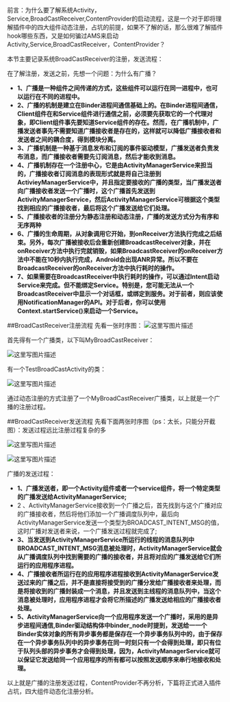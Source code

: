 前言：为什么要了解系统Activity，Service,BroadCastReceiver,ContentProvider的启动流程，这是一个对于即将理解插件中的四大组件动态注册，占坑的前提，如果不了解的话，那么很难了解插件hook哪些东西，又是如何骗过AMS来启动Activity,Service,BroadCastReceiver，ContentProvider？

本节主要记录系统BroadCastReceiver的注册，发送流程： 

在了解注册，发送之前，先想一个问题：为什么有广播？

- **1、广播是一种组件之间传递的方式，这些组件可以运行在同一进程中，也可以运行在不同的进程中。**
- **2、广播的机制是建立在Binder进程间通信基础上的。在Binder进程间通信，Client组件在和Service组件进行通信之前，必须要先获取它的一个代理对象，即Client组件事先要知道Service组件的存在。然而，在广播机制中，广播发送者事先不需要知道广播接收者是存在的，这样就可以降低广播接收者和发送者之间的耦合度，得到模块分离。**
- **3、广播机制是一种基于消息发布和订阅的事件驱动模型，广播发送者负责发布消息，而广播接收者需要先订阅消息，然后才能收到消息。**
- **4、广播机制存在一个注册中心，它是由ActivityManagerService来担当的，广播接收者订阅消息的表现形式就是将自己注册到ActivieyManagerService中，并且指定要接收的广播的类型，当广播发送者向广播接收者发送一个广播时，这个广播首先发送到ActivityManagerService，然后ActivityManagerService可根据这个类型找到相应的广播接收者，最后将这个广播发送给它们处理。**
- **5、广播接收者的注册分为静态注册和动态注册，广播的发送方式分为有序和无序两种**
- **6、广播的生命周期，从对象调用它开始，到onReceiver方法执行完成之后结束。另外，每次广播被接收后会重新创建BroadcastReceiver对象，并在onReceiver方法中执行完就销毁，如果BroadcastReceiver的onReceiver方法中不能在10秒内执行完成，Android会出现ANR异常。所以不要在BroadcastReceiver的onReceiver方法中执行耗时的操作。**
- **7、如果需要在BroadcastReceiver中执行耗时的操作，可以通过Intent启动Service来完成。但不能绑定Service。特别是，您可能无法从一个BroadcastReceiver中显示一个对话框，或绑定到服务。对于前者，则应该使用NotificationManager的API。对于后者，你可以使用Context.startService()来启动一个Service。**

##BroadCastReceiver注册流程
先看一张时序图：
![这里写图片描述](http://img.blog.csdn.net/20160814131305362)

首先得有一个广播类，以下叫MyBroadCastReceiver：

![这里写图片描述](http://img.blog.csdn.net/20160814131656986)

有一个TestBroadCastActivity的类：

![这里写图片描述](http://img.blog.csdn.net/20160814131516594)

通过动态注册的方式注册了一个MyBroadCastReceiver广播类，以上就是一个广播的注册过程。

##BroadCastReceiver发送流程
先看下面两张时序图（ps：太长，只能分开截图）：发送过程远比注册过程复杂的多

![这里写图片描述](http://img.blog.csdn.net/20160814132904100)

![这里写图片描述](http://img.blog.csdn.net/20160814132931584)

广播的发送过程：

- **1、广播发送者，即一个Activity组件或者一个service组件，将一个特定类型的广播发送给ActivityManagerService;**
- 2 、ActivityManagerService接收到一个广播之后，首先找到与这个广播对应的广播接收者，然后将他们添加一个广播调度队列中，最后向
ActivityManagerService发送一个类型为BROADCAST_INTENT_MSG的值，这时广播对发送者来说，一个广播发送过程就完成了;
- **3、当发送到ActivityManagerService所运行的线程的消息队列中BROADCAST_INTENT_MSG消息被处理时，ActivityManagerService就会从广播调度队列中找到需要的广播的接收者，并且将对应的广播发送给它们所运行的应用程序进程。**
- **4、广播接收者所运行在的应用程序进程接收到ActivityManagerService发送过来的广播之后，并不是直接将接受到的广播分发给广播接收者来处理，而是将接收到的广播封装成一个消息，并且发送到主线程的消息队列中，当这个消息被处理时，应用程序进程才会将它所描述的广播发送给相应的广播接收者处理。**
- **5、ActivityManagerService向一个应用程序发送一个广播时，采用的是异步进程间通信,Binder驱动结构体中binder_node时提到，发送给一一个Binder实体对象的所有异步事务都是保存在一个异步事务队列中的，由于保存在一个异步事务队列中的异步事务在同一时刻只有一个会得到处理，即只有位于队列头部的异步事务才会得到处理，因为，ActivityManagerService就可以保证它发送给同一个应用程序的所有都可以按照发送顺序来串行地接收和处理。**

以上就是广播的注册发送过程，ContentProvider不再分析，下篇将正式进入插件占坑，四大组件动态化注册分析。




